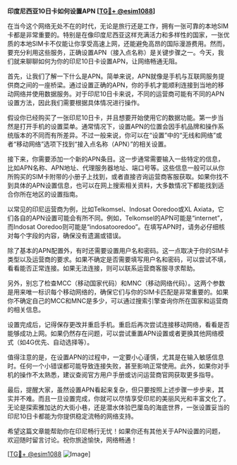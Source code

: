 **印度尼西亚10日卡如何设置APN [[TG💪+ @esim1088](https://t.me/s/esim1088)]**

在当今这个网络无处不在的时代，无论是旅行还是工作，拥有一张可靠的本地SIM卡都是非常重要的。特别是在像印度尼西亚这样充满活力和多样性的国家，一张优质的本地SIM卡不仅能让你享受高速上网，还能避免高昂的国际漫游费用。然而，要充分利用这些服务，正确设置APN（接入点名称）是关键步骤之一。今天，我们就来聊聊如何为你的印尼10日卡设置APN，让网络畅通无阻。

首先，让我们了解一下什么是APN。简单来说，APN就像是手机与互联网服务提供商之间的一座桥梁。通过设置正确的APN，你的手机才能顺利连接到当地的移动网络并使用数据服务。对于印尼10日卡来说，不同的运营商可能有不同的APN设置方法，因此我们需要根据具体情况进行操作。

假设你已经购买了一张印尼10日卡，并且想要开始使用它的数据功能。第一步当然是打开手机的设置菜单。通常情况下，设置APN的位置会因手机品牌和操作系统版本的不同而有所差异。不过一般来说，你可以在“设置”中的“无线和网络”或者“移动网络”选项下找到“接入点名称（APN）”的相关设置。

接下来，你需要添加一个新的APN条目。这一步通常需要输入一些特定的信息，比如APN名称、APN地址、代理服务器地址、端口号等。这些信息一般可以从你所购买的SIM卡附带的小册子上找到，或者直接咨询运营商客服获取。如果你找不到具体的APN设置信息，也可以在网上搜索相关资料，大多数情况下都能找到适合你所在地区的设置指南。

以常见的印尼运营商为例，比如Telkomsel、Indosat Ooredoo或XL Axiata，它们各自的APN设置可能会有所不同。例如，Telkomsel的APN可能是“internet”，而Indosat Ooredoo则可能是“indosatooredoo”。在填写APN时，请务必仔细核对每个字段的内容，确保没有遗漏或错误。

除了基本的APN配置外，有时还需要设置用户名和密码。这一点取决于你的SIM卡类型以及运营商的要求。如果不确定是否需要填写用户名和密码，可以尝试不填，看看能否正常连接。如果无法连接，则可以联系运营商客服寻求帮助。

另外，别忘了检查MCC（移动国家代码）和MNC（移动网络代码）。这两个参数是用来唯一标识每个移动网络的，确保它们与你的SIM卡匹配是非常重要的。如果你不确定自己的MCC和MNC是多少，可以通过搜索引擎查询你所在国家和运营商的相关信息。

设置完成后，记得保存更改并重启手机。重启后再次尝试连接移动网络，看看是否能够成功上网。如果仍然存在问题，可以尝试重置APN设置或者更换其他网络模式（如4G优先、自动选择等）。

值得注意的是，在设置APN的过程中，一定要小心谨慎，尤其是在输入敏感信息时。任何一个小错误都可能导致连接失败，甚至影响正常使用。此外，如果你对手机的操作不太熟悉，建议查阅官方用户手册或访问运营商官网获取更多指导。

最后，提醒大家，虽然设置APN看起来复杂，但只要按照上述步骤一步步来，其实并不难。而且一旦设置完成，你就可以尽情享受印尼的美丽风光和丰富文化了。无论是探索雅加达的大街小巷，还是潜水体验巴厘岛的海底世界，一张设置妥当的印尼10日卡都能为你提供稳定流畅的网络支持。

希望这篇文章能帮助你在印尼畅行无忧！如果你还有其他关于APN设置的问题，欢迎随时留言讨论。祝你旅途愉快，网络畅通！

[[TG💪+ @esim1088](https://t.me/s/esim1088) ![Image](https://i.postimg.cc/4NQfJmqS/Snipaste-2025-05-13-00-14-12.png)]